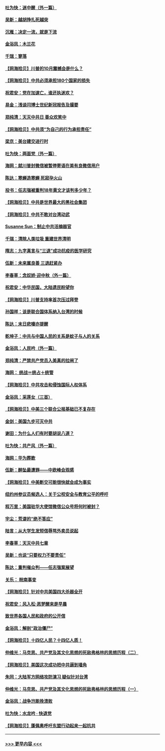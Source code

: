 #### [吐为快：迷中醒（外一篇）](../pages/nsc993/n12433585.md?t=09271402) 
#### [吴新：越胡挣扎死越突](../pages/nsc993/n12433562.md?t=09271402) 
#### [沉雁：决定一流，就是下流](../pages/nsc993/n12432128.md?t=09271402) 
#### [金浴凤：木兰花](../pages/nsc993/n12432124.md?t=09271402) 
#### [千瑞：寥落](../pages/nsc993/n12432071.md?t=09271402) 
#### [【网海拾贝】川普的10月震撼会是什么？](../pages/nsc993/n12431624.md?t=09271402) 
#### [【网海拾贝】中共必须承担180个国家的损失](../pages/nsc993/n12428893.md?t=09271402) 
#### [祝君安：党在加速亡，谁还执迷欢？](../pages/nsc993/n12428652.md?t=09271402) 
#### [易金：浅谈闫博士世纪新冠报告及撮要](../pages/nsc993/n12426822.md?t=09271402) 
#### [郑纯清：天灭中共日 善众欢笑中](../pages/nsc993/n12426784.md?t=09271402) 
#### [【网海拾贝】中共须“为自己的行为承担责任”](../pages/nsc993/n12426067.md?t=09271402) 
#### [梁京：美台建交进行时](../pages/nsc993/n12424066.md?t=09271402) 
#### [吐为快：两面党（外一篇）](../pages/nsc993/n12424043.md?t=09271402) 
#### [海网：就川普封微信被暂停寄语在美有良微信用户](../pages/nsc993/n12424021.md?t=09271402) 
#### [陈达：寒蝉造寒蝉 死寂孕火山](../pages/nsc993/n12423958.md?t=09271402) 
#### [投书：任志强被重判18年黄文才该判多少年？](../pages/nsc993/n12423672.md?t=09271402) 
#### [【网海拾贝】中共是世界最大的黑社会集团](../pages/nsc993/n12423543.md?t=09271402) 
#### [【网海拾贝】中共不敢对台湾动武](../pages/nsc993/n12421418.md?t=09271402) 
#### [Susanne Sun：制止中共活摘器官](../pages/nsc993/n12419654.md?t=09271402) 
#### [千瑞：清除人类垃圾 重建世界清明](../pages/nsc993/n12419414.md?t=09271402) 
#### [隋志：九字真言与“三退”成功抗疫的医学研究](../pages/nsc993/n12419248.md?t=09271402) 
#### [伍新：未来属良善 三退赶紧办](../pages/nsc993/n12418496.md?t=09271402) 
#### [李春草：念奴娇·迎中秋（外一篇）](../pages/nsc993/n12418465.md?t=09271402) 
#### [祝君安：中华民国，大陆遗民盼望你](../pages/nsc993/n12418089.md?t=09271402) 
#### [【网海拾贝】川普支持率首次压过拜登](../pages/nsc993/n12418050.md?t=09271402) 
#### [孙国祥：该是联合国体系纳入台湾的时候](../pages/nsc993/n12417369.md?t=09271402) 
#### [陈达：末日悲嚎亦提醒](../pages/nsc993/n12416736.md?t=09271402) 
#### [乾坤子：中共与中国人民的关系是蚊子与人的关系](../pages/nsc993/n12416632.md?t=09271402) 
#### [金浴凤：人民吟（外一篇）](../pages/nsc993/n12416567.md?t=09271402) 
#### [郑纯清：严禁共产党员入美真的拉闸了](../pages/nsc993/n12416550.md?t=09271402) 
#### [海网： 统战＝统占＋统管](../pages/nsc993/n12416404.md?t=09271402) 
#### [【网海拾贝】中共攻击和侵蚀国际人权体系](../pages/nsc993/n12416250.md?t=09271402) 
#### [金浴凤：采莲女（三首）](../pages/nsc993/n12415517.md?t=09271402) 
#### [【网海拾贝】中美三个联合公报基础已不复存在](../pages/nsc993/n12415054.md?t=09271402) 
#### [金剑：美国九步可灭中共](../pages/nsc993/n12413183.md?t=09271402) 
#### [谢田：为什么人们有时要胡说八道？](../pages/nsc993/n12411861.md?t=09271402) 
#### [吐为快：共产风（外一篇）](../pages/nsc993/n12411761.md?t=09271402) 
#### [海网：华为葬歌](../pages/nsc993/n12410381.md?t=09271402) 
#### [伍新：醉坠最遭罪——中欧峰会观感](../pages/nsc993/n12410364.md?t=09271402) 
#### [【网海拾贝】中美断交可能很快就会成为事实](../pages/nsc993/n12409495.md?t=09271402) 
#### [纽约州参议员候选人：关于公校安全与教育公平的呼吁](../pages/nsc993/n12409228.md?t=09271402) 
#### [程万里：美国驻华大使馆微信公众号将何时被封？](../pages/nsc993/n12407397.md?t=09271402) 
#### [宇尘：荒谬的“绝不答应”](../pages/nsc993/n12407360.md?t=09271402) 
#### [陆言：从大学生发短信辱骂外卖员说起](../pages/nsc993/n12407285.md?t=09271402) 
#### [李春草：天灭中共七章](../pages/nsc993/n12406988.md?t=09271402) 
#### [吴新：也说“只要权力不要责任”](../pages/nsc993/n12406966.md?t=09271402) 
#### [陈达：重判催众判——任志强案展望](../pages/nsc993/n12404540.md?t=09271402) 
#### [关乐： 皖南事变](../pages/nsc993/n12404288.md?t=09271402) 
#### [【网海拾贝】针对中共美国四大杀器全开](../pages/nsc993/n12404172.md?t=09271402) 
#### [祝君安：风入松‧恶梦醒来是早晨](../pages/nsc993/n12401953.md?t=09271402) 
#### [致世界各国人民和政府的公开信](../pages/nsc993/n12401824.md?t=09271402) 
#### [金浴凤：解剖“政治僵尸”](../pages/nsc993/n12401808.md?t=09271402) 
#### [【网海拾贝】十四亿人民？十四亿人质！](../pages/nsc993/n12401708.md?t=09271402) 
#### [仲维光：马克思、共产党及其文化思想的死敌弗格林的思想历程（二）](../pages/nsc993/n12399107.md?t=09271402) 
#### [【网海拾贝】美国这次成功把中共逼到墙角](../pages/nsc993/n12400173.md?t=09271402) 
#### [朱同：大陆军方网络攻防演习 疑似针对台湾](../pages/nsc993/n12399868.md?t=09271402) 
#### [仲维光：马克思、共产党及其文化思想的死敌弗格林的思想历程（一）](../pages/nsc993/n12398341.md?t=09271402) 
#### [金浴凤：战争岂能挽溃败](../pages/nsc993/n12398855.md?t=09271402) 
#### [吐为快：水龙吟 · 快退党](../pages/nsc993/n12398849.md?t=09271402) 
#### [【网海拾贝】蓬佩奥呼吁东盟行动起来一起抗共](../pages/nsc993/n12398291.md?t=09271402) 

----
#### [ >>> 更早内容 <<< ](../indexes/nsc993-earlier.md)

